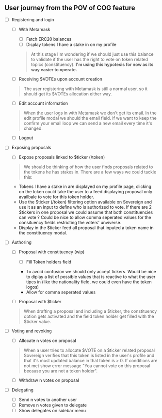 ## User journey from the POV of COG feature
- [ ] Registering and login
  - [ ] With Metamask
    - [ ] Fetch ERC20 balances
    - [ ] Display tokens I have a stake in on my profile
    > At this stage I'm wondering if we should just use this balance to validate if the user has the right to vote on token related topics (constituency). **I'm using this hypotesis for now as its way easier to operate.**

  - [ ] Receiving $VOTEs upon account creation
  > The user registering with Metamask is still a normal user, so it should get its $VOTEs allocation either way.

  - [ ] Edit account information
  > When the user logs in with Metamask we don't get its email. In the edit profile modal we should the email field. If we want to keep the confirm your email loop we can send a new email every time it's changed.

  - [ ] Logout

- [ ] Exposing proposals
  - [ ] Expose proposals linked to $ticker (/token)
  > We should be thinking of how the user finds proposals related to the tokens he has stakes in. There are a few ways we could tackle this:
  - Tokens I have a stake in are displayed on my profile page, clicking on the token could take the user to a feed displaying proposal only availbale to vote for this token holder.
  - Use the $ticker (/token) filtering option available on Sovereign and use it as an input to define who is authorized to vote. If there are 2 $tickers in one proposal we could assume that both constituencies can vote ? Could be nice to allow comma seperated values for the consituency fields restricting the voters' unviverse.
  - Display in the $ticker feed all proposal that inputed a token name in the constituency modal.

- [ ] Authoring
    - [ ] Proposal with constituency (wip)
      - [ ] Fill Token holders field
      >
      - To avoid confusion we should only accept tickers. Would be nice to diplay a list of possible values that is reactive to what the user tipes in (like the nationality field, we could even have the token logos)
      - Allow for comma seperated values

    - [ ] Proposal with $ticker
    > When drafting a proposal and including a $ticker, the constituency option gets activated and the field token holder get filled with the $ticker value.

- [ ] Voting and revoking
    - [ ] Allocate n votes on proposal
    > When a user tries to allocate $VOTE on a $ticker related proposal Sovereign verifies that this token is listed in the user's profile and that it's most updated balance in that token is > 0. If conditions are not met show error message "You cannot vote on this proposal because you are not a token holder".

    - [ ] Withdraw n votes on proposal
- [ ] Delegating
    - [ ] Send n votes to another user
    - [ ] Remove n votes given to delegate
    - [ ] Show delegates on sidebar menu
